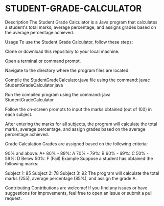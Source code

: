 # STUDENT-GRADE-CALCULATOR

Description
The Student Grade Calculator is a Java program that calculates a student's total marks, average percentage, and assigns grades based on the average percentage achieved.

Usage
To use the Student Grade Calculator, follow these steps:

Clone or download this repository to your local machine.

Open a terminal or command prompt.

Navigate to the directory where the program files are located.

Compile the StudentGradeCalculator.java file using the command:  javac StudentGradeCalculator.java

Run the compiled program using the command: java StudentGradeCalculator


Follow the on-screen prompts to input the marks obtained (out of 100) in each subject.


After entering the marks for all subjects, the program will calculate the total marks, average percentage, and assign grades based on the average percentage achieved.

Grade Calculation
Grades are assigned based on the following criteria:

90% and above: A+
80% - 89%: A
70% - 79%: B
60% - 69%: C
50% - 59%: D
Below 50%: F (Fail)
Example
Suppose a student has obtained the following marks:

Subject 1: 85
Subject 2: 78
Subject 3: 92
The program will calculate the total marks (255), average percentage (85%), and assign the grade A.

Contributing
Contributions are welcome! If you find any issues or have suggestions for improvements, feel free to open an issue or submit a pull request.